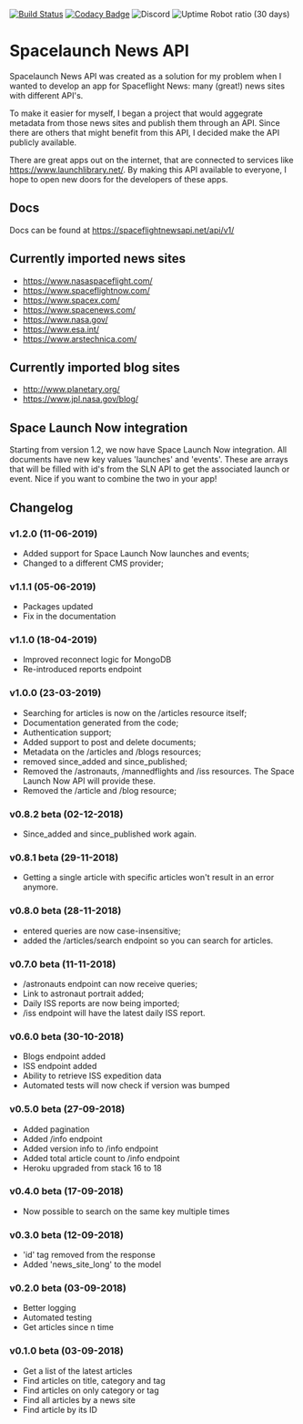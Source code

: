 [![Build Status](https://travis-ci.org/spaceflightnewsapi/spaceflightnewsapi.svg?branch=master)](https://travis-ci.org/spaceflightnewsapi/spaceflightnewsapi)
[![Codacy Badge](https://api.codacy.com/project/badge/Grade/5ad094cb6a3847b48985345309d579b0)](https://www.codacy.com/app/derkweijers/spaceflightnewsapi?utm_source=github.com&amp;utm_medium=referral&amp;utm_content=spaceflightnewsapi/spaceflightnewsapi&amp;utm_campaign=Badge_Grade)
![Discord](https://img.shields.io/discord/482110141131522058.svg)
![Uptime Robot ratio (30 days)](https://img.shields.io/uptimerobot/ratio/m781471335-50a622775755ea51d2e440e5.svg)

# Spacelaunch News API
Spacelaunch News API was created as a solution for my problem when I wanted to develop an app for Spaceflight News: many (great!) news sites with different API's.

To make it easier for myself, I began a project that would aggegrate metadata from those news sites and publish them through an API. Since there are others that might benefit from this API, I decided make the API publicly available.

There are great apps out on the internet, that are connected to services like <https://www.launchlibrary.net/>. By making this API available to everyone, I hope to open new doors for the developers of these apps.

## Docs
Docs can be found at https://spaceflightnewsapi.net/api/v1/

## Currently imported news sites

* https://www.nasaspaceflight.com/
* https://www.spaceflightnow.com/
* https://www.spacex.com/
* https://www.spacenews.com/
* https://www.nasa.gov/
* https://www.esa.int/
* https://www.arstechnica.com/

## Currently imported blog sites

* http://www.planetary.org/
* https://www.jpl.nasa.gov/blog/

## Space Launch Now integration
Starting from version 1.2, we now have Space Launch Now integration. All documents have new key values
'launches' and 'events'. These are arrays that will be filled with id's from the SLN API to get the associated
launch or event. Nice if you want to combine the two in your app!

## Changelog
### v1.2.0 (11-06-2019)
* Added support for Space Launch Now launches and events;
* Changed to a different CMS provider;

### v1.1.1 (05-06-2019)
* Packages updated
* Fix in the documentation

### v1.1.0 (18-04-2019)
* Improved reconnect logic for MongoDB
* Re-introduced reports endpoint

### v1.0.0 (23-03-2019)
* Searching for articles is now on the /articles resource itself;
* Documentation generated from the code;
* Authentication support;
* Added support to post and delete documents;
* Metadata on the /articles and /blogs resources;
* removed since_added and since_published;
* Removed the /astronauts, /mannedflights and /iss resources. The Space Launch Now API will provide these.
* Removed the /article and /blog resource;

### v0.8.2 beta (02-12-2018)
* Since_added and since_published work again.

### v0.8.1 beta (29-11-2018)
* Getting a single article with specific articles won't result in an error anymore.

### v0.8.0 beta (28-11-2018)
* entered queries are now case-insensitive;
* added the /articles/search endpoint so you can search for articles.

### v0.7.0 beta (11-11-2018)
* /astronauts endpoint can now receive queries;
* Link to astronaut portrait added;
* Daily ISS reports are now being imported;
* /iss endpoint will have the latest daily ISS report.

### v0.6.0 beta (30-10-2018)
* Blogs endpoint added
* ISS endpoint added
* Ability to retrieve ISS expedition data
* Automated tests will now check if version was bumped

### v0.5.0 beta (27-09-2018)
* Added pagination
* Added /info endpoint
* Added version info to /info endpoint
* Added total article count to /info endpoint
* Heroku upgraded from stack 16 to 18

### v0.4.0 beta (17-09-2018)
* Now possible to search on the same key multiple times

### v0.3.0 beta (12-09-2018)
* 'id' tag removed from the response
* Added 'news_site_long' to the model

### v0.2.0 beta (03-09-2018)
* Better logging
* Automated testing
* Get articles since n time

### v0.1.0 beta (03-09-2018)
* Get a list of the latest articles
* Find articles on title, category and tag
* Find articles on only category or tag
* Find all articles by a news site
* Find article by its ID
